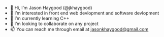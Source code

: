 - 👋 Hi, I’m Jason Haygood (@jkhaygood)
- 👀 I’m interested in front end web devlopment and software devlopment
- 🌱 I’m currently learning C++
- 💞️ I’m looking to collaborate on any project
- 📫 You can reach me through email at jasonkhaygood@gmail.com
